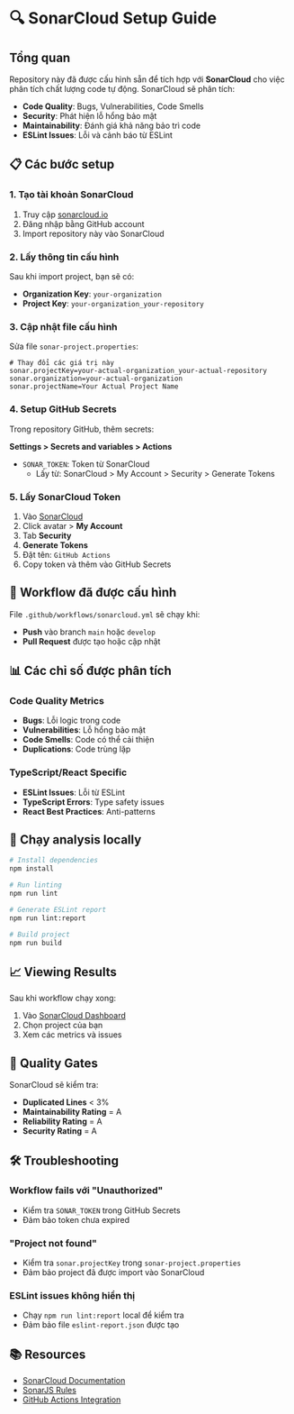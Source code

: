 # 🔍 SonarCloud Setup Guide

## Tổng quan

Repository này đã được cấu hình sẵn để tích hợp với **SonarCloud** cho việc phân tích chất lượng code tự động. SonarCloud sẽ phân tích:

- **Code Quality**: Bugs, Vulnerabilities, Code Smells
- **Security**: Phát hiện lỗ hổng bảo mật
- **Maintainability**: Đánh giá khả năng bảo trì code
- **ESLint Issues**: Lỗi và cảnh báo từ ESLint

## 📋 Các bước setup

### 1. Tạo tài khoản SonarCloud

1. Truy cập [sonarcloud.io](https://sonarcloud.io)
2. Đăng nhập bằng GitHub account
3. Import repository này vào SonarCloud

### 2. Lấy thông tin cấu hình

Sau khi import project, bạn sẽ có:
- **Organization Key**: `your-organization`
- **Project Key**: `your-organization_your-repository`

### 3. Cập nhật file cấu hình

Sửa file `sonar-project.properties`:

```properties
# Thay đổi các giá trị này
sonar.projectKey=your-actual-organization_your-actual-repository
sonar.organization=your-actual-organization
sonar.projectName=Your Actual Project Name
```

### 4. Setup GitHub Secrets

Trong repository GitHub, thêm secrets:

**Settings > Secrets and variables > Actions**

- `SONAR_TOKEN`: Token từ SonarCloud
  - Lấy từ: SonarCloud > My Account > Security > Generate Tokens

### 5. Lấy SonarCloud Token

1. Vào [SonarCloud](https://sonarcloud.io)
2. Click avatar > **My Account**
3. Tab **Security**
4. **Generate Tokens**
5. Đặt tên: `GitHub Actions`
6. Copy token và thêm vào GitHub Secrets

## 🔧 Workflow đã được cấu hình

File `.github/workflows/sonarcloud.yml` sẽ chạy khi:

- **Push** vào branch `main` hoặc `develop`
- **Pull Request** được tạo hoặc cập nhật

## 📊 Các chỉ số được phân tích

### Code Quality Metrics
- **Bugs**: Lỗi logic trong code
- **Vulnerabilities**: Lỗ hổng bảo mật
- **Code Smells**: Code có thể cải thiện
- **Duplications**: Code trùng lặp

### TypeScript/React Specific
- **ESLint Issues**: Lỗi từ ESLint
- **TypeScript Errors**: Type safety issues
- **React Best Practices**: Anti-patterns

## 🎯 Chạy analysis locally

```bash
# Install dependencies
npm install

# Run linting
npm run lint

# Generate ESLint report
npm run lint:report

# Build project
npm run build
```

## 📈 Viewing Results

Sau khi workflow chạy xong:

1. Vào [SonarCloud Dashboard](https://sonarcloud.io/projects)
2. Chọn project của bạn
3. Xem các metrics và issues

## 🔄 Quality Gates

SonarCloud sẽ kiểm tra:

- **Duplicated Lines** < 3%
- **Maintainability Rating** = A
- **Reliability Rating** = A
- **Security Rating** = A

## 🛠️ Troubleshooting

### Workflow fails với "Unauthorized"
- Kiểm tra `SONAR_TOKEN` trong GitHub Secrets
- Đảm bảo token chưa expired

### "Project not found"
- Kiểm tra `sonar.projectKey` trong `sonar-project.properties`
- Đảm bảo project đã được import vào SonarCloud

### ESLint issues không hiển thị
- Chạy `npm run lint:report` local để kiểm tra
- Đảm bảo file `eslint-report.json` được tạo

## 📚 Resources

- [SonarCloud Documentation](https://docs.sonarcloud.io/)
- [SonarJS Rules](https://rules.sonarsource.com/javascript)
- [GitHub Actions Integration](https://docs.sonarcloud.io/advanced-setup/ci-based-analysis/github-actions-for-sonarcloud/) 